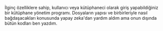İlginç özelliklere sahip, kullanıcı veya kütüphaneci olarak giriş yapabildiğiniz bir kütüphane yönetim programı. Dosyaların yapısı ve birbirleriyle nasıl bağdaşacakları konusunda yapay zeka'dan yardım aldım ama onun dışında bütün kodları ben yazdım.
